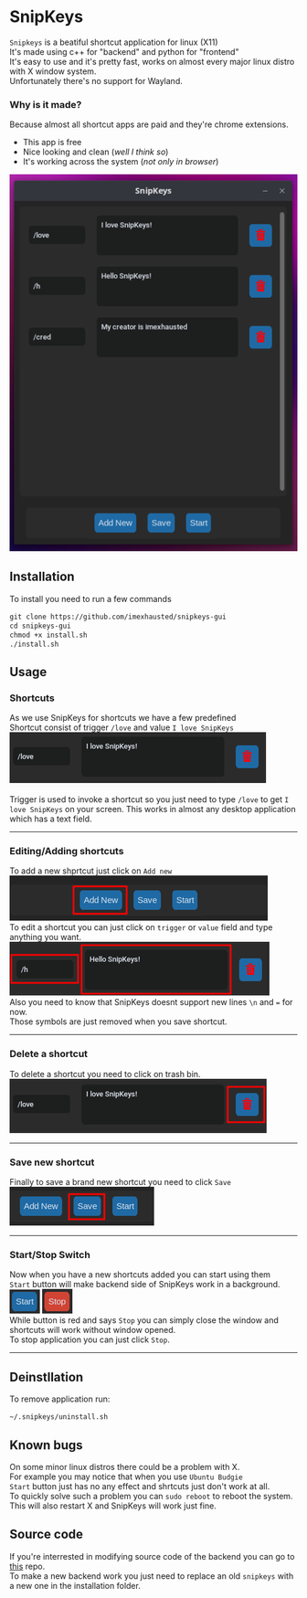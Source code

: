 # SnipKeys

`Snipkeys` is a beatiful shortcut application for linux (X11) <br>
It's made using c++ for "backend" and python for "frontend" <br>
It's easy to use and it's pretty fast, works on almost every major linux distro with X window system. <br>
Unfortunately there's no support for Wayland. <br>
### Why is it made?
Because almost all shortcut apps are paid and they're chrome extensions. <br>
- This app is free
- Nice looking and clean (*well I think so*)
- It's working across the system (*not only in browser*)  <br>

![demo](res/demo.png) <br>

## Installation
To install you need to run a few commands
```
git clone https://github.com/imexhausted/snipkeys-gui
cd snipkeys-gui
chmod +x install.sh
./install.sh
```

## Usage
### Shortcuts
As we use SnipKeys for shortcuts we have a few predefined<br>
Shortcut consist of trigger `/love` and value `I love SnipKeys` <br>
![shortcut](res/short.png)
<br><br>
Trigger is used to invoke a shortcut so you just need to type `/love` to get `I love SnipKeys` on your screen.
This works in almost any desktop application which has a text field.

---

### Editing/Adding shortcuts
To add a new shprtcut just click on `Add new`<br>
![how to add new](res/addnew.png) <br>
To edit a shortcut you can just click on `trigger` or `value` field and type anything you want.<br>
![how to edit](res/edit.png) <br>
Also you need to know that SnipKeys doesnt support new lines `\n` and `=` for now. <br>
Those symbols are just removed when you save shortcut.
 

---

### Delete a shortcut
To delete a shortcut you need to click on trash bin.<br>
![how to delete](res/del.png)

---

### Save new shortcut

Finally to save a brand new shortcut you need to click `Save` <br>
![](res/save.png)

---

### Start/Stop Switch

Now when you have a new shortcuts added you can start using them<br>
`Start` button will make backend side of SnipKeys work in a background. <br>
![start](res/start.png) ![](res/stop.png) <br>
While button is red and says `Stop` you can simply close the window and shortcuts will work without window opened. <br>
To stop application you can just click `Stop`. 

---

## Deinstllation
To remove application run:
```
~/.snipkeys/uninstall.sh
```

## Known bugs
On some minor linux distros there could be a problem with X. <br>
For example you may notice that when you use `Ubuntu Budgie` <br>
`Start` button just has no any effect and shrtcuts just don't work at all. <br>
To quickly solve such a problem you can `sudo reboot` to reboot the system. <br>
This will also restart X and SnipKeys will work just fine.

## Source code
If you're interrested in modifying source code of the backend you can go to [this](https://github.com/imexhausted/snipkeys-gui) repo. <br>
To make a new backend work you just need to replace an old `snipkeys` with a new one in the installation folder. 